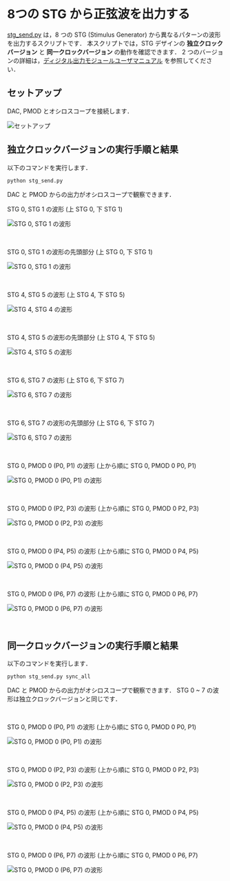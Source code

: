 # 8つの STG から正弦波を出力する

[stg_send.py](./stg_send.py) は，8 つの STG (Stimulus Generator) から異なるパターンの波形を出力するスクリプトです．
本スクリプトでは，STG デザインの **独立クロックバージョン** と **同一クロックバージョン** の動作を確認できます．
2 つのバージョンの詳細は，[ディジタル出力モジュールユーザマニュアル](../../docs/stg/digital_output.md) を参照してください．

## セットアップ

DAC, PMOD とオシロスコープを接続します．

![セットアップ](../../docs/stg/images/stg_x8_send_setup.png)

## 独立クロックバージョンの実行手順と結果

以下のコマンドを実行します．

```
python stg_send.py
```

DAC と PMOD からの出力がオシロスコープで観察できます．


STG 0, STG 1 の波形  (上 STG 0, 下 STG 1)

![STG 0, STG 1 の波形](images/stg_0_1_whole.jpg)

<br>

STG 0, STG 1 の波形の先頭部分 (上 STG 0, 下 STG 1)

![STG 0, STG 1 の波形](images/stg_0_1_part.jpg)

<br>

STG 4, STG 5 の波形  (上 STG 4, 下 STG 5)

![STG 4, STG 4 の波形](images/stg_4_5_whole.jpg)

<br>

STG 4, STG 5 の波形の先頭部分 (上 STG 4, 下 STG 5)

![STG 4, STG 5 の波形](images/stg_4_5_part.jpg)

<br>

STG 6, STG 7 の波形  (上 STG 6, 下 STG 7)

![STG 6, STG 7 の波形](images/stg_6_7_whole.jpg)

<br>

STG 6, STG 7 の波形の先頭部分 (上 STG 6, 下 STG 7)

![STG 6, STG 7 の波形](images/stg_6_7_part.jpg)

<br>

STG 0, PMOD 0 (P0, P1) の波形   (上から順に STG 0, PMOD 0 P0, P1)

![STG 0, PMOD 0 (P0, P1) の波形](images/stg_0_pmod_0_p0_p1.jpg)

<br>

STG 0, PMOD 0 (P2, P3) の波形   (上から順に STG 0, PMOD 0 P2, P3)

![STG 0, PMOD 0 (P2, P3) の波形](images/stg_0_pmod_0_p2_p3.jpg)

<br>

STG 0, PMOD 0 (P4, P5) の波形   (上から順に STG 0, PMOD 0 P4, P5)

![STG 0, PMOD 0 (P4, P5) の波形](images/stg_0_pmod_0_p4_p5.jpg)

<br>

STG 0, PMOD 0 (P6, P7) の波形   (上から順に STG 0, PMOD 0 P6, P7)

![STG 0, PMOD 0 (P6, P7) の波形](images/stg_0_pmod_0_p6_p7.jpg)

<br>

## 同一クロックバージョンの実行手順と結果

以下のコマンドを実行します．

```
python stg_send.py sync_all
```

DAC と PMOD からの出力がオシロスコープで観察できます．
STG 0 ~ 7 の波形は独立クロックバージョンと同じです．


<br>

STG 0, PMOD 0 (P0, P1) の波形   (上から順に STG 0, PMOD 0 P0, P1)

![STG 0, PMOD 0 (P0, P1) の波形](images/stg_0_pmod_0_p0_p1_sync.jpg)

<br>

STG 0, PMOD 0 (P2, P3) の波形   (上から順に STG 0, PMOD 0 P2, P3)

![STG 0, PMOD 0 (P2, P3) の波形](images/stg_0_pmod_0_p2_p3_sync.jpg)

<br>

STG 0, PMOD 0 (P4, P5) の波形   (上から順に STG 0, PMOD 0 P4, P5)

![STG 0, PMOD 0 (P4, P5) の波形](images/stg_0_pmod_0_p4_p5_sync.jpg)

<br>

STG 0, PMOD 0 (P6, P7) の波形   (上から順に STG 0, PMOD 0 P6, P7)

![STG 0, PMOD 0 (P6, P7) の波形](images/stg_0_pmod_0_p6_p7_sync.jpg)
